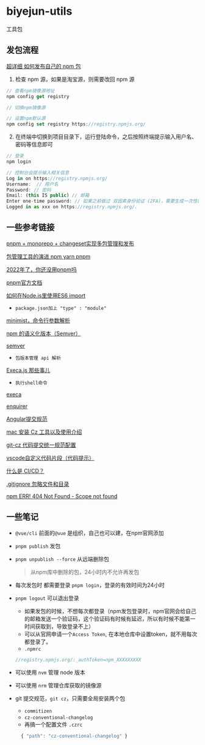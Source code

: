 # biyejun-utils

工具包

## 发包流程

[超详细 如何发布自己的 npm 包](https://juejin.cn/post/7039140144250617887
)

1. 检查 npm 源，如果是淘宝源，则需要改回 npm 源


```js
// 查看npm镜像源地址
npm config get registry

// 切换npm镜像源

// 设置npm默认源
npm config set registry https://registry.npmjs.org/
```

2. 在终端中切换到项目目录下，运行登陆命令，之后按照终端提示输入用户名、密码等信息即可

```js
// 登录
npm login

// 控制台会提示输入相关信息
Log in on https://registry.npmjs.org/
Username:  // 用户名
Password: // 密码
Email: (this IS public) // 邮箱
Enter one-time password: // 如果之前做过 双因素身份验证 (2FA)，需要生成一次性密钥
Logged in as xxx on https://registry.npmjs.org/.

```

## 一些参考链接

[pnpm + monorepo + changeset实现多包管理和发布](https://juejin.cn/post/7181720787400228925)

[包管理工具的演进 npm yarn pnpm
](https://zhuanlan.zhihu.com/p/582229306?utm_id=0)

[2022年了，你还没用pnpm吗](https://juejin.cn/post/7124142007659790372)

[pnpm官方文档](https://pnpm.io/zh/)

[如何在Node.js里使用ES6 import](https://www.lema.fun/post/how-to-use-es6-import-in-nodejs--5hombt7ua)
- `package.json加上 "type" : "module"`

[minimist，命令行参数解析](https://segmentfault.com/a/1190000012843641?sort=newest
)

[npm 的语义化版本（Semver）](https://blog.csdn.net/Seasons_in_your_sun/article/details/129774803
)

[semver](https://www.npmjs.com/package/semver)
- `包版本管理 api 解析`

[Execa.js 那些事儿](https://frontend.devrank.cn/traffic-information/7208208239786264631)
- `执行shell命令`

[execa](https://www.npmjs.com/package/execa)

[enquirer](https://www.npmjs.com/package/enquirer)

[Angular提交规范](https://zjdoc-gitguide.readthedocs.io/zh_CN/latest/message/angular-commit.html)

[mac 安装 Cz 工具以及使用介绍](https://ld246.com/article/1567587389729)

[git-cz 代码提交统一规范配置](https://www.cnblogs.com/amnesia999/p/17310137.html)

[vscode自定义代码片段（代码提示）](https://blog.csdn.net/cainiaoyihao_/article/details/115492570)

[什么是 CI/CD？](https://www.redhat.com/zh/topics/devops/what-is-ci-cd#:~:text=CI%2FCD%20%E6%98%AF%E4%B8%80%E7%A7%8D,%EF%BC%9A%E2%80%9C%E9%9B%86%E6%88%90%E5%9C%B0%E7%8B%B1%E2%80%9D%EF%BC%89%E3%80%82)

[.gitignore 忽略文件和目录](https://www.itqaq.com/index/211.html)

[npm ERR! 404 Not Found - Scope not found](https://www.cnblogs.com/shanejix/p/15652257.html)


## 一些笔记

* `@vue/cli` 前面的`@vue` 是组织，自己也可以建，在npm官网添加

* `pnpm publish` 发包

* `pnpm unpublish --force` 从远端删除包

  > 从npm库中删除的包，24小时内不允许再发包

* 每次发包时 都需要登录 `pnpm login`，登录的有效时间为24小时

* `pnpm logout` 可以退出登录

  * 如果发包的时候，不想每次都登录（npm发包登录时，npm官网会给自己的邮箱发送一个验证码，这个验证码有时候有延迟，所以有时候不能第一时间获取到，导致登录不上）
  * 可以从官网申请一个`Access Token`, 在本地仓库中设置token，就不用每次都登录了。
  * `.npmrc`

  ```js
  //registry.npmjs.org/:_authToken=npm_XXXXXXXXX
  ```

* 可以使用 `nvm` 管理 node 版本

* 可以使用 `nrm` 管理仓库获取的镜像源

* git 提交规范，`git cz`，只需要全局安装两个包
  * `commitizen`
  * `cz-conventional-changelog`
  * 再搞一个配置文件 `.czrc`
  ```js
    { "path": "cz-conventional-changelog" }
  ```


